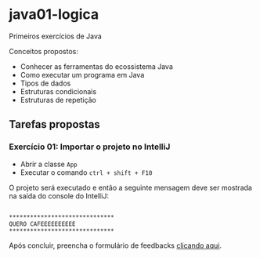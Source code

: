 # java01-logica

Primeiros exercícios de Java

Conceitos propostos:

- Conhecer as ferramentas do ecossistema Java
- Como executar um programa em Java
- Tipos de dados
- Estruturas condicionais
- Estruturas de repetição

## Tarefas propostas


### Exercício 01: Importar o projeto no IntelliJ

- Abrir a classe `App`
- Executar o comando `ctrl + shift + F10`

O projeto será executado e então a seguinte mensagem deve ser mostrada na saída do console do IntelliJ:

```

******************************
QUERO CAFEEEEEEEEEE
******************************

```

Após concluir, preencha o formulário de feedbacks [clicando
aqui](https://docs.google.com/forms/d/e/1FAIpQLSfKYgYepw9weBvga-jLeyzrOmy_erFNQzqBbehU-ioQNmTbPw/viewform?usp=sf_link).
